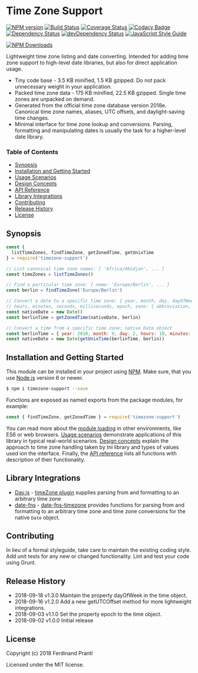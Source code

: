 # Time Zone Support
[![NPM version](https://badge.fury.io/js/timezone-support.png)](http://badge.fury.io/js/timezone-support)
[![Build Status](https://travis-ci.org/prantlf/timezone-support.png)](https://travis-ci.org/prantlf/timezone-support)
[![Coverage Status](https://coveralls.io/repos/github/prantlf/timezone-support/badge.svg?branch=master)](https://coveralls.io/github/prantlf/timezone-support?branch=master)
[![Codacy Badge](https://api.codacy.com/project/badge/Grade/9f1034029c0747a980cd49f64f16338b)](https://www.codacy.com/app/prantlf/timezone-support?utm_source=github.com&amp;utm_medium=referral&amp;utm_content=prantlf/timezone-support&amp;utm_campaign=Badge_Grade)
[![Dependency Status](https://david-dm.org/prantlf/timezone-support.svg)](https://david-dm.org/prantlf/timezone-support)
[![devDependency Status](https://david-dm.org/prantlf/timezone-support/dev-status.svg)](https://david-dm.org/prantlf/timezone-support#info=devDependencies)
[![JavaScript Style Guide](https://img.shields.io/badge/code_style-standard-brightgreen.svg)](https://standardjs.com)

[![NPM Downloads](https://nodei.co/npm/timezone-support.png?downloads=true&stars=true)](https://www.npmjs.com/package/timezone-support)

Lightweight time zone listing and date converting. Intended for adding time zone support to high-level date libraries, but also for direct application usage.

* Tiny code base - 3.5 KB minified, 1.5 KB gzipped. Do not pack unnecessary weight in your application.
* Packed time zone data - 175 KB minified, 22.5 KB gzipped. Single time zones are unpacked on demand.
* Generated from the official time zone database version 2018e. Canonical time zone names, aliases, UTC offsets, and daylight-saving time changes.
* Minimal interface for time zone lookup and conversions. Parsing, formatting and manipulating dates is usually the task for a higher-level date library.

### Table of Contents

- [Synopsis](#synopsis)
- [Installation and Getting Started](#installation-and-getting-started)
- [Usage Scenarios](./docs/usage.md#usage-scenarios)
- [Design Concepts](./docs/design.md#design-concepts)
- [API Reference](./docs/API.md#api-reference)
- [Library Integrations](#library-integrations)
- [Contributing](#contributing)
- [Release History](#release-history)
- [License](#license)

## Synopsis

```js
const {
  listTimeZones, findTimeZone, getZonedTime, getUnixTime
} = require('timezone-support')

// List canonical time zone names: [ 'Africa/Abidjan', ... ]
const timeZones = listTimeZones()

// Find a particular time zone: { name: 'Europe/Berlin', ... }
const berlin = findTimeZone('Europe/Berlin')

// Convert a date to a specific time zone: { year, month, day, dayOfWeek,
// hours, minutes, seconds, milliseconds, epoch, zone: { abbreviation, offset } }
const nativeDate = new Date()
const berlinTime = getZonedTime(nativeDate, berlin)

// Convert a time from a specific time zone: native Date object
const berlinTime = { year: 2018, month: 9, day: 2, hours: 10, minutes: 0 }
const nativeDate = new Date(getUnixTime(berlinTime, berlin))
```

## Installation and Getting Started

This module can be installed in your project using [NPM]. Make sure, that you use [Node.js] version 6 or newer.

```sh
$ npm i timezone-support --save
```

Functions are exposed as named exports from the package modules, for example:

```js
const { findTimeZone, getZonedTime } = require('timezone-support')
```

You can read more about the [module loading](./docs/API.md#loading) in other environments, like ES6 or web browsers. [Usage scenarios](./docs/usage.md#usage-scenarios) demonstrate applications of this library in typical real-world scenarios. [Design concepts](./docs/design.md#design-concepts) explain the approach to time zone handling taken by tni library and types of values used ion the interface. Finally, the [API reference](./docs/API.md#api-reference) lists all functions with description of their functionality.

## Library Integrations

* [Day.js] - [timeZone plugin] supplies parsing from and formatting to an arbitrary time zone
* [date-fns] - [date-fns-timezone] provides functions for parsing from and formatting to an arbitrary time zone and time zone conversions for the native `Date` object.

## Contributing

In lieu of a formal styleguide, take care to maintain the existing coding style.  Add unit tests for any new or changed functionality. Lint and test your code using Grunt.

## Release History

* 2018-09-18   v1.3.0   Maintain the property dayOfWeek in the time object.
* 2018-09-16   v1.2.0   Add a new getUTCOffset method for more lightweight integrations.
* 2018-09-03   v1.1.0   Set the property epoch to the time object.
* 2018-09-02   v1.0.0   Initial release

## License

Copyright (c) 2018 Ferdinand Prantl

Licensed under the MIT license.

[Node.js]: http://nodejs.org/
[NPM]: https://www.npmjs.com/
[RequireJS]: https://requirejs.org/
[Day.js]: https://github.com/iamkun/dayjs
[date-fns]: https://github.com/date-fns/date-fns
[timeZone plugin]: https://github.com/prantlf/dayjs/blob/combined/docs/en/Plugin.md#timezone
[date-fns-timezone]: https://github.com/prantlf/date-fns-timezone
